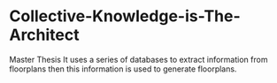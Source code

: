 # Collective-Knowledge-is-The-Architect
Master Thesis 
It uses a series of databases to extract information from floorplans 
then this information is used to generate floorplans. 
